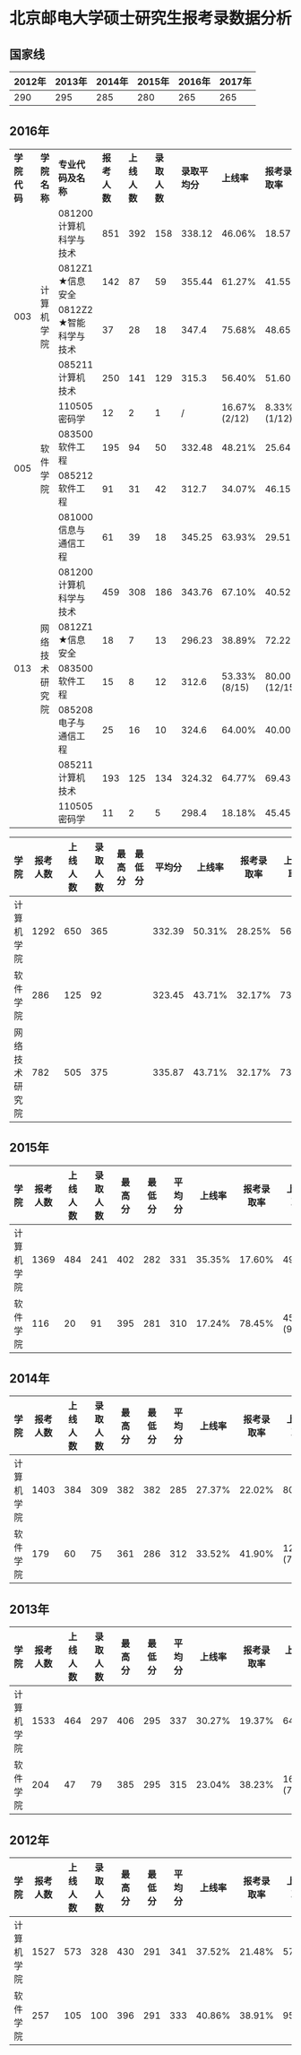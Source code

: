 # 北京邮电大学硕士研究生报考录数据分析

## 国家线

| 2012年 | 2013年 | 2014年 | 2015年 | 2016年 | 2017年 |
|------|------|------|------|------|------|
| 290  | 295  | 285  | 280  | 265  | 265  |

## 2016年
<table>
		<tr>
			<td><strong>学院代码</strong></td>
			<td><strong>学院名称</strong></td>
			<td><strong>专业代码及名称</strong></td>
			<td><strong>报考人数</strong></td>
			<td><strong>上线人数</strong></td>
			<td><strong>录取人数</strong></td>
			<td><strong>录取平均分</strong></td>
			<td><strong>上线率</strong></td>
      <td><strong>报考录取率</strong></td>
      <td><strong>上线录取率</strong></td>
		</tr>
		<tr>
			<td rowspan="5">003</td>
			<td rowspan="5">计算机学院</td>
			<td>081200 计算机科学与技术</td>
			<td>851</td>
			<td>392</td>
			<td>158</td>
			<td>338.12</td>
      <td>46.06%</td>
      <td>18.57%</td>
      <td>40.31%</td>
		</tr>
		<tr>
			<td>0812Z1 ★信息安全</td>
			<td>142</td>
			<td>87</td>
			<td>59</td>
			<td>355.44</td>
      <td>61.27%</td>
      <td>41.55%</td>
      <td>67.82%</td>
		</tr>
		<tr>
			<td>0812Z2 ★智能科学与技术</td>
			<td>37</td>
			<td>28</td>
			<td>18</td>
			<td>347.4</td>
      <td>75.68%</td>
      <td>48.65%</td>
      <td>64.29%</td>
		</tr>
		<tr>
			<td>085211 计算机技术</td>
			<td>250</td>
			<td>141</td>
			<td>129</td>
			<td>315.3</td>
      <td>56.40%</td>
      <td>51.60%</td>
      <td>91.49%</td>
		</tr>
		<tr>
			<td>110505 密码学</td>
			<td>12</td>
			<td>2</td>
			<td>1</td>
			<td>/</td>
      <td>16.67%(2/12)</td>
      <td>8.33%(1/12)</td>
      <td>50%(1/2)</td>
		</tr>
		<tr>
			<td rowspan="2">005</td>
			<td rowspan="2">软件学院</td>
			<td>083500 软件工程</td>
			<td>195</td>
			<td>94</td>
			<td>50</td>
			<td>332.48</td>
      <td>48.21%</td>
      <td>25.64%</td>
      <td>53.19%</td>
		</tr>
		<tr>
			<td>085212 软件工程</td>
			<td>91</td>
			<td>31</td>
			<td>42</td>
			<td>312.7</td>
      <td>34.07%</td>
      <td>46.15%</td>
      <td>135.48%(42/31)</td>
		</tr>
		<tr>
			<td rowspan="7">013</td>
			<td rowspan="7">网络技术研究院</td>
			<td>081000 信息与通信工程</td>
			<td>61</td>
			<td>39</td>
			<td>18</td>
			<td>345.25</td>
      <td>63.93%</td>
      <td>29.51%</td>
      <td>46.15%</td>
		</tr>
		<tr>
			<td>081200 计算机科学与技术</td>
			<td>459</td>
			<td>308</td>
			<td>186</td>
			<td>343.76</td>
      <td>67.10%</td>
      <td>40.52%</td>
      <td>60.39%</td>
		</tr>
		<tr>
			<td>0812Z1 ★信息安全</td>
			<td>18</td>
			<td>7</td>
			<td>13</td>
			<td>296.23</td>
      <td>38.89%</td>
      <td>72.22%</td>
      <td>185.71%(13/7)</td>
		</tr>
		<tr>
			<td>083500 软件工程</td>
			<td>15</td>
			<td>8</td>
			<td>12</td>
			<td>312.6</td>
      <td>53.33%(8/15)</td>
      <td>80.00%(12/15)</td>
      <td>150.00%(12/8)</td>
		</tr>
		<tr>
			<td>085208 电子与通信工程</td>
			<td>25</td>
			<td>16</td>
			<td>10</td>
			<td>324.6</td>
      <td>64.00%</td>
      <td>40.00%</td>
      <td>62.5%</td>
		</tr>
		<tr>
			<td>085211 计算机技术</td>
			<td>193</td>
			<td>125</td>
			<td>134</td>
			<td>324.32</td>
      <td>64.77%</td>
      <td>69.43%</td>
      <td>107.20%(134/125)</td>
		</tr>
		<tr>
			<td>110505 密码学</td>
			<td>11</td>
			<td>2</td>
			<td>5</td>
			<td>298.4</td>
			<td>18.18%</td>
			<td>45.45%</td>
			<td>250%(5/2)</td>
		</tr>
</table>

| 学院 | 报考人数 | 上线人数 | 录取人数 | 最高分 | 最低分 | 平均分 | 上线率 | 报考录取率 | 上线录取率 |
|------|---------|---------|----------|-------|--------|-------|-------|------------|-----------|
| 计算机学院 | 1292 | 650 | 365 |  |  | 332.39 | 50.31% | 28.25% | 56.15% |
| 软件学院 | 286 | 125 | 92 |  |  | 323.45 | 43.71% | 32.17% | 73.60% |
| 网络技术研究院 | 782 | 505 | 375 |  |  | 335.87 | 43.71% | 32.17% | 73.60% |

## 2015年

| 学院 | 报考人数 | 上线人数 | 录取人数 | 最高分 | 最低分 | 平均分 | 上线率 | 报考录取率 | 上线录取率 |
|------|---------|---------|----------|-------|--------|-------|-------|------------|-----------|
| 计算机学院 | 1369 | 484 | 241 | 402 | 282 | 331 | 35.35% | 17.60% | 49.79% |
| 软件学院 | 116 | 20 | 91 | 395 | 281 | 310 | 17.24% | 78.45% | 455%(91/20) |  

## 2014年

| 学院 | 报考人数 | 上线人数 | 录取人数 | 最高分 | 最低分 | 平均分 | 上线率 | 报考录取率 | 上线录取率 |
|------|---------|---------|----------|-------|--------|-------|-------|------------|-----------|
| 计算机学院 | 1403 | 384 | 309 | 382 | 382 | 285 | 27.37% | 22.02% | 80.47% |
| 软件学院 | 179 | 60 | 75 | 361 | 286 | 312 | 33.52% | 41.90% | 125%(75/60) |

## 2013年

| 学院 | 报考人数 | 上线人数 | 录取人数 | 最高分 | 最低分 | 平均分 | 上线率 | 报考录取率 | 上线录取率 |
|------|---------|---------|----------|-------|--------|-------|-------|------------|-----------|
| 计算机学院 | 1533 | 464 | 297 | 406 | 295 | 337 | 30.27% | 19.37% | 64.01% |
| 软件学院 | 204 | 47 | 79 | 385 | 295 | 315 | 23.04% | 38.23% | 168.09%(79/47) |

## 2012年

| 学院 | 报考人数 | 上线人数 | 录取人数 | 最高分 | 最低分 | 平均分 | 上线率 | 报考录取率 | 上线录取率 |
|------|---------|---------|----------|-------|--------|-------|-------|------------|-----------|
| 计算机学院 | 1527 | 573 | 328 | 430 | 291 | 341 | 37.52% | 21.48% | 57.24% |
| 软件学院 | 257 | 105 | 100 | 396 | 291 | 333 | 40.86% | 38.91% | 95.24% |
